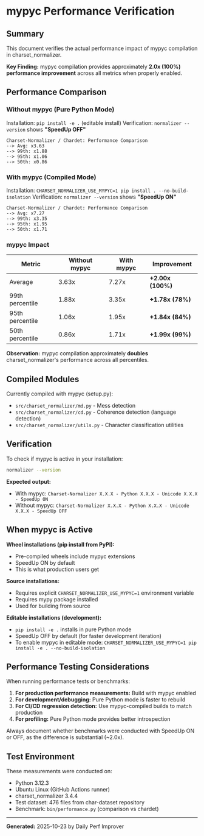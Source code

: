 # mypyc Performance Verification

## Summary

This document verifies the actual performance impact of mypyc compilation in charset_normalizer.

**Key Finding:** mypyc compilation provides approximately **2.0x (100%) performance improvement** across all metrics when properly enabled.

## Performance Comparison

### Without mypyc (Pure Python Mode)

Installation: `pip install -e .` (editable install)
Verification: `normalizer --version` shows **"SpeedUp OFF"**

```
Charset-Normalizer / Chardet: Performance Comparison
--> Avg: x3.63
--> 99th: x1.88
--> 95th: x1.06
--> 50th: x0.86
```

### With mypyc (Compiled Mode)

Installation: `CHARSET_NORMALIZER_USE_MYPYC=1 pip install . --no-build-isolation`
Verification: `normalizer --version` shows **"SpeedUp ON"**

```
Charset-Normalizer / Chardet: Performance Comparison
--> Avg: x7.27
--> 99th: x3.35
--> 95th: x1.95
--> 50th: x1.71
```

### mypyc Impact

| Metric | Without mypyc | With mypyc | Improvement |
|--------|---------------|------------|-------------|
| Average | 3.63x | 7.27x | **+2.00x (100%)** |
| 99th percentile | 1.88x | 3.35x | **+1.78x (78%)** |
| 95th percentile | 1.06x | 1.95x | **+1.84x (84%)** |
| 50th percentile | 0.86x | 1.71x | **+1.99x (99%)** |

**Observation:** mypyc compilation approximately **doubles** charset_normalizer's performance across all percentiles.

## Compiled Modules

Currently compiled with mypyc (setup.py):
- `src/charset_normalizer/md.py` - Mess detection
- `src/charset_normalizer/cd.py` - Coherence detection (language detection)
- `src/charset_normalizer/utils.py` - Character classification utilities

## Verification

To check if mypyc is active in your installation:

```bash
normalizer --version
```

**Expected output:**
- With mypyc: `Charset-Normalizer X.X.X - Python X.X.X - Unicode X.X.X - SpeedUp ON`
- Without mypyc: `Charset-Normalizer X.X.X - Python X.X.X - Unicode X.X.X - SpeedUp OFF`

## When mypyc is Active

**Wheel installations (pip install from PyPI):**
- Pre-compiled wheels include mypyc extensions
- SpeedUp ON by default
- This is what production users get

**Source installations:**
- Requires explicit `CHARSET_NORMALIZER_USE_MYPYC=1` environment variable
- Requires mypy package installed
- Used for building from source

**Editable installations (development):**
- `pip install -e .` installs in pure Python mode
- SpeedUp OFF by default (for faster development iteration)
- To enable mypyc in editable mode: `CHARSET_NORMALIZER_USE_MYPYC=1 pip install -e . --no-build-isolation`

## Performance Testing Considerations

When running performance tests or benchmarks:

1. **For production performance measurements:** Build with mypyc enabled
2. **For development/debugging:** Pure Python mode is faster to rebuild
3. **For CI/CD regression detection:** Use mypyc-compiled builds to match production
4. **For profiling:** Pure Python mode provides better introspection

Always document whether benchmarks were conducted with SpeedUp ON or OFF, as the difference is substantial (~2.0x).

## Test Environment

These measurements were conducted on:
- Python 3.12.3
- Ubuntu Linux (GitHub Actions runner)
- charset_normalizer 3.4.4
- Test dataset: 476 files from char-dataset repository
- Benchmark: `bin/performance.py` (comparison vs chardet)

---

**Generated:** 2025-10-23 by Daily Perf Improver
